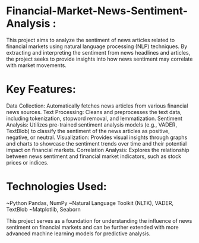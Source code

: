 # Financial-Market-News-Sentiment-Analysis :
This project aims to analyze the sentiment of news articles related to financial markets using natural language processing (NLP) techniques. By extracting and interpreting the sentiment from news headlines and articles, the project seeks to provide insights into how news sentiment may correlate with market movements.

# Key Features:
Data Collection: Automatically fetches news articles from various financial news sources.
Text Processing: Cleans and preprocesses the text data, including tokenization, stopword removal, and lemmatization.
Sentiment Analysis: Utilizes pre-trained sentiment analysis models (e.g., VADER, TextBlob) to classify the sentiment of the news articles as positive, negative, or neutral.
Visualization: Provides visual insights through graphs and charts to showcase the sentiment trends over time and their potential impact on financial markets.
Correlation Analysis: Explores the relationship between news sentiment and financial market indicators, such as stock prices or indices.

# Technologies Used:
~Python
Pandas, NumPy
~Natural Language Toolkit (NLTK), VADER, TextBlob
~Matplotlib, Seaborn

This project serves as a foundation for understanding the influence of news sentiment on financial markets and can be further extended with more advanced machine learning models for predictive analysis.


